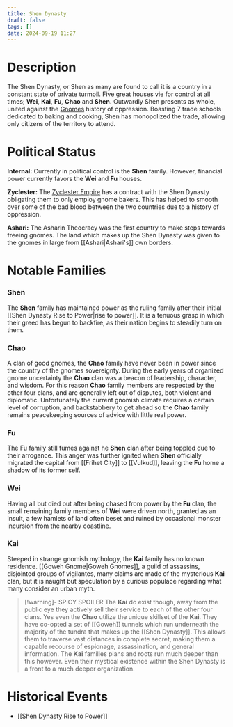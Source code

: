 ```yaml
---
title: Shen Dynasty
draft: false
tags: []
date: 2024-09-19 11:27
---
```


# Description

The Shen Dynasty, or Shen as many are found to call it is a country in a constant state of private turmoil. Five great houses vie for control at all times; **Wei**, **Kai**, **Fu**, **Chao** and **Shen.** Outwardly Shen presents as whole, united against the [Gnomes](Gnomes.md) history of oppression. Boasting 7 trade schools dedicated to baking and cooking, Shen has monopolized the trade, allowing only citizens of the territory to attend. 

# Political Status

**Internal:** Currently in political control is the **Shen** family. However, financial power currently favors the **Wei** and **Fu** houses.

********************Zyclester:******************** The [Zyclester Empire](Zyclester%20Empire.md) has a contract with the Shen Dynasty obligating them to only employ gnome bakers. This has helped to smooth over some of the bad blood between the two countries due to a history of oppression.

**Ashari:** The Asharin Theocracy was the first country to make steps towards freeing gnomes. The land which makes up the Shen Dynasty was given to the gnomes in large from [[Ashari|Ashari's]] own borders.
# Notable Families
### Shen
The **Shen** family has maintained power as the ruling family after their initial [[Shen Dynasty Rise to Power|rise to power]]. It is a tenuous grasp in which their greed has begun to backfire, as their nation begins to steadily turn on them.
### Chao
A clan of good gnomes, the **Chao** family have never been in power since the country of the gnomes sovereignty. During the early years of organized gnome uncertainty the **Chao** clan was a beacon of leadership, character, and wisdom. For this reason **Chao** family members are respected by the other four clans, and are generally left out of disputes, both violent and diplomatic. Unfortunately the current gnomish climate requires a certain level of corruption, and backstabbery to get ahead so the **Chao** family remains peacekeeping sources of advice with little real power.
### Fu
The Fu family still fumes against he **Shen** clan after being toppled due to their arrogance. This anger was further ignited when **Shen** officially migrated the capital from [[Frihet City]] to [[Vulkud]], leaving the **Fu** home a shadow of its former self.
### Wei
Having all but died out after being chased from power by the **Fu** clan, the small remaining family members of **Wei** were driven north, granted as an insult, a few hamlets of land often beset and ruined by occasional monster incursion from the nearby coastline. 
### Kai
Steeped in strange gnomish mythology, the **Kai** family has no known residence. [[Goweh Gnome|Goweh Gnomes]], a guild of assassins, disjointed groups of vigilantes, many claims are made of the mysterious **Kai** clan, but it is naught but speculation by a curious populace regarding what many consider an urban myth.
> [!warning]- SPICY SPOILER
The **Kai** do exist though, away from the public eye they actively sell their service to each of the other four clans. Yes even the **Chao** utilize the unique skillset of the **Kai**. They have co-opted a set of [[Goweh]] tunnels which run underneath the majority of the tundra that makes up the [[Shen Dynasty]]. This allows them to traverse vast distances in complete secret, making them a capable recourse of espionage, assassination, and general information.
The **Kai** families plans and roots run much deeper than this however. Even their mystical existence within the Shen Dynasty is a front to a much deeper organization.
# Historical Events
- [[Shen Dynasty Rise to Power]]